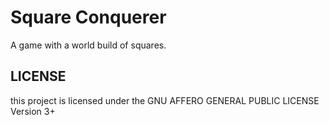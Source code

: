 # Square Conquerer

A game with a world build of squares.

## LICENSE

this project is licensed under the GNU AFFERO GENERAL PUBLIC LICENSE Version 3+
